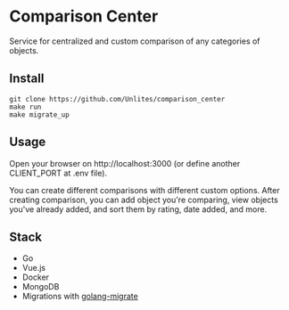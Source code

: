 # Comparison Center

Service for centralized and custom comparison of any categories of objects.

## Install

```shell
git clone https://github.com/Unlites/comparison_center
make run
make migrate_up
```

## Usage

Open your browser on http://localhost:3000 (or define another CLIENT_PORT at .env file).

You can create different comparisons with different custom options. After creating comparison, you can add object you're comparing, view objects you've already added, and sort them by rating, date added, and more.

## Stack

 - Go
 - Vue.js
 - Docker
 - MongoDB
 - Migrations with [golang-migrate](https://github.com/golang-migrate/migrate)
 
